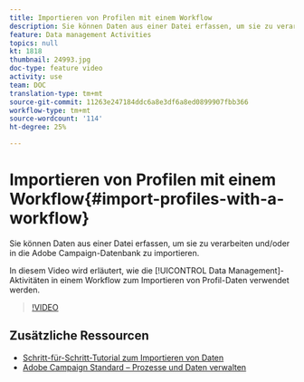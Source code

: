 ```yaml
---
title: Importieren von Profilen mit einem Workflow
description: Sie können Daten aus einer Datei erfassen, um sie zu verarbeiten und/oder in die Adobe Campaign-Datenbank zu importieren. In diesem Video wird beschrieben, wie Sie Profil-Daten mit einem Workflow importieren.
feature: Data management Activities
topics: null
kt: 1818
thumbnail: 24993.jpg
doc-type: feature video
activity: use
team: DOC
translation-type: tm+mt
source-git-commit: 11263e247184ddc6a8e3df6a8ed0899907fbb366
workflow-type: tm+mt
source-wordcount: '114'
ht-degree: 25%

---
```



# Importieren von Profilen mit einem Workflow{#import-profiles-with-a-workflow}

Sie können Daten aus einer Datei erfassen, um sie zu verarbeiten und/oder in die Adobe Campaign-Datenbank zu importieren.

In diesem Video wird erläutert, wie die [!UICONTROL Data Management]-Aktivitäten in einem Workflow zum Importieren von Profil-Daten verwendet werden.

>[!VIDEO](https://video.tv.adobe.com/v/24993?quality=12)

## Zusätzliche Ressourcen

* [Schritt-für-Schritt-Tutorial zum Importieren von Daten](https://docs.adobe.com/content/help/en/campaign-standard/using/managing-processes-and-data/workflow-general-operation/importing-data.html#example--import-workflow-template)
* [Adobe Campaign Standard – Prozesse und Daten verwalten](https://docs.adobe.com/content/help/de-DE/campaign-standard/using/managing-processes-and-data/about-workflows-and-data-management/discovering-workflows.html)
